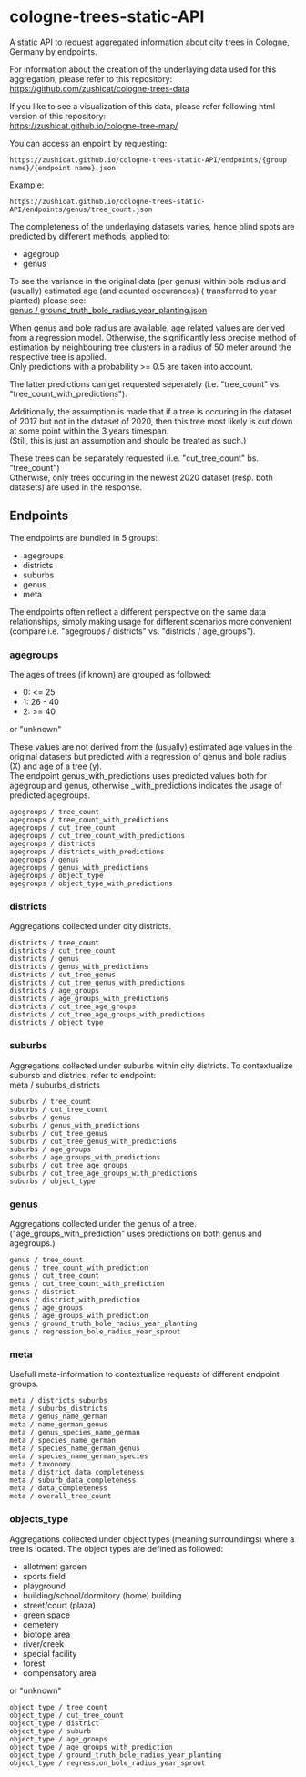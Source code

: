 # cologne-trees-static-API
A static API to request aggregated information about city trees in Cologne, Germany by endpoints.

For information about the creation of the underlaying data used for this aggregation, please refer to this repository:    
https://github.com/zushicat/cologne-trees-data    

If you like to see a visualization of this data, please refer following html version of this repository:    
https://zushicat.github.io/cologne-tree-map/    


You can access an enpoint by requesting:    
```
https://zushicat.github.io/cologne-trees-static-API/endpoints/{group name}/{endpoint name}.json
```

Example:
```
https://zushicat.github.io/cologne-trees-static-API/endpoints/genus/tree_count.json
```

The completeness of the underlaying datasets varies, hence blind spots are predicted by different methods, applied to:
- agegroup
- genus

To see the variance in the original data (per genus) within bole radius and (usually) estimated age (and counted occurances) ( transferred to year planted) please see:    
[genus / ground_truth_bole_radius_year_planting.json](https://zushicat.github.io/cologne-trees-static-API/endpoints/genus/ground_truth_bole_radius_year_planting.json)    

When genus and bole radius are available, age related values are derived from a regression model. Otherwise, the significantly less precise method of estimation by neighbouring tree clusters in a radius of 50 meter around the respective tree is applied.    
Only predictions with a probability >= 0.5 are taken into account.    

The latter predictions can get requested seperately (i.e. "tree_count" vs. "tree_count_with_predictions").    

Additionally, the assumption is made that if a tree is occuring in the dataset of 2017 but not in the dataset of 2020, then this tree most likely is cut down at some point within the 3 years timespan.   
(Still, this is just an assumption and should be treated as such.)    

These trees can be separately requested (i.e. "cut_tree_count" bs. "tree_count")    
Otherwise, only trees occuring in the newest 2020 dataset (resp. both datasets) are used in the response.


## Endpoints
The endpoints are bundled in 5 groups:
- agegroups
- districts
- suburbs
- genus
- meta


The endpoints often reflect a different perspective on the same data relationships, simply making usage for different scenarios more convenient (compare i.e. "agegroups / districts" vs. "districts / age_groups").    


### agegroups
The ages of trees (if known) are grouped as followed:
- 0: <= 25
- 1: 26 - 40
- 2: >= 40

or "unknown"    

These values are not derived from the (usually) estimated age values in the original datasets but predicted with a regression of genus and bole radius (X) and age of a tree (y).    
The endpoint genus_with_predictions uses predicted values both for agegroup and genus, otherwise _with_predictions indicates the usage of predicted agegroups.


```
agegroups / tree_count
agegroups / tree_count_with_predictions
agegroups / cut_tree_count
agegroups / cut_tree_count_with_predictions
agegroups / districts
agegroups / districts_with_predictions
agegroups / genus
agegroups / genus_with_predictions
agegroups / object_type
agegroups / object_type_with_predictions
```

### districts
Aggregations collected under city districts.    

```
districts / tree_count
districts / cut_tree_count
districts / genus
districts / genus_with_predictions
districts / cut_tree_genus
districts / cut_tree_genus_with_predictions
districts / age_groups
districts / age_groups_with_predictions
districts / cut_tree_age_groups
districts / cut_tree_age_groups_with_predictions
districts / object_type
```

### suburbs
Aggregations collected under suburbs within city districts. To contextualize subursb and districs, refer to endpoint:    
meta / suburbs_districts    

```
suburbs / tree_count
suburbs / cut_tree_count
suburbs / genus
suburbs / genus_with_predictions
suburbs / cut_tree_genus
suburbs / cut_tree_genus_with_predictions
suburbs / age_groups
suburbs / age_groups_with_predictions
suburbs / cut_tree_age_groups
suburbs / cut_tree_age_groups_with_predictions
suburbs / object_type
```

### genus
Aggregations collected under the genus of a tree. ("age_groups_with_prediction" uses predictions on both genus and agegroups.)    

```
genus / tree_count
genus / tree_count_with_prediction
genus / cut_tree_count
genus / cut_tree_count_with_prediction
genus / district
genus / district_with_prediction
genus / age_groups
genus / age_groups_with_prediction
genus / ground_truth_bole_radius_year_planting
genus / regression_bole_radius_year_sprout
```

### meta
Usefull meta-information to contextualize requests of different endpoint groups.    

```
meta / districts_suburbs
meta / suburbs_districts
meta / genus_name_german
meta / name_german_genus
meta / genus_species_name_german
meta / species_name_german
meta / species_name_german_genus
meta / species_name_german_species
meta / taxonomy
meta / district_data_completeness
meta / suburb_data_completeness
meta / data_completeness
meta / overall_tree_count
```


### objects_type
Aggregations collected under object types (meaning surroundings) where a tree is located. The object types are defined as followed: 
- allotment garden
- sports field
- playground
- building/school/dormitory (home) building
- street/court (plaza)
- green space
- cemetery
- biotope area
- river/creek
- special facility
- forest
- compensatory area

or "unknown"

```
object_type / tree_count
object_type / cut_tree_count
object_type / district
object_type / suburb
object_type / age_groups
object_type / age_groups_with_prediction
object_type / ground_truth_bole_radius_year_planting
object_type / regression_bole_radius_year_sprout
```